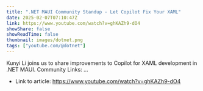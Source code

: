 ```yaml
---
title: ".NET MAUI Community Standup - Let Copilot Fix Your XAML"
date: 2025-02-07T07:10:47Z
link: https://www.youtube.com/watch?v=ghKAZh9-dO4
showShare: false
showReadTime: false
thumbnail: images/dotnet.png
tags: ["youtube.com/@dotnet"]
---
```

Kunyi Li joins us to share improvements to Copilot for XAML development in .NET MAUI. Community Links: ...

- Link to article: https://www.youtube.com/watch?v=ghKAZh9-dO4